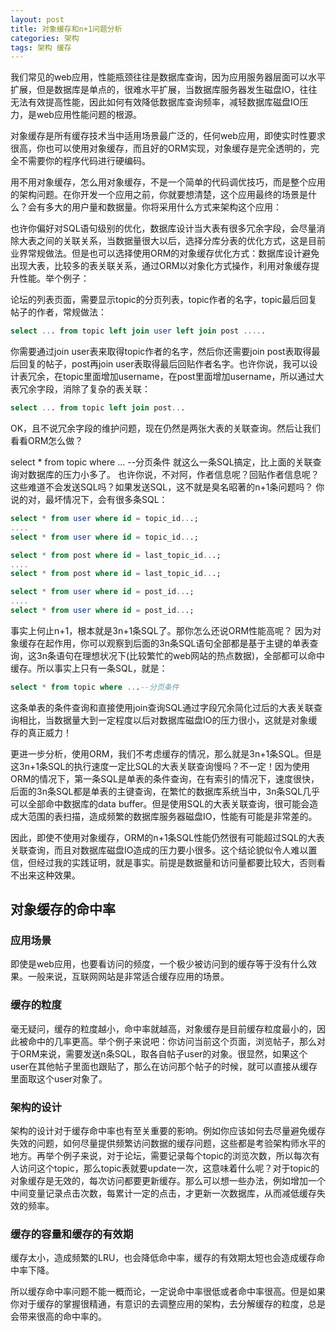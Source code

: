 ```yaml
---
layout: post
title: 对象缓存和n+1问题分析
categories: 架构
tags: 架构 缓存
---
```


我们常见的web应用，性能瓶颈往往是数据库查询，因为应用服务器层面可以水平扩展，但是数据库是单点的，很难水平扩展，当数据库服务器发生磁盘IO，往往无法有效提高性能，因此如何有效降低数据库查询频率，减轻数据库磁盘IO压力，是web应用性能问题的根源。

对象缓存是所有缓存技术当中适用场景最广泛的，任何web应用，即使实时性要求很高，你也可以使用对象缓存，而且好的ORM实现，对象缓存是完全透明的，完全不需要你的程序代码进行硬编码。

<!-- more -->

用不用对象缓存，怎么用对象缓存，不是一个简单的代码调优技巧，而是整个应用的架构问题。在你开发一个应用之前，你就要想清楚，这个应用最终的场景是什么？会有多大的用户量和数据量。你将采用什么方式来架构这个应用：

也许你偏好对SQL语句级别的优化，数据库设计当大表有很多冗余字段，会尽量消除大表之间的关联关系，当数据量很大以后，选择分库分表的优化方式，这是目前业界常规做法。但是也可以选择使用ORM的对象缓存优化方式：数据库设计避免出现大表，比较多的表关联关系，通过ORM以对象化方式操作，利用对象缓存提升性能。举个例子：

论坛的列表页面，需要显示topic的分页列表，topic作者的名字，topic最后回复帖子的作者，常规做法：

```sql
select ... from topic left join user left join post .....
```
你需要通过join user表来取得topic作者的名字，然后你还需要join post表取得最后回复的帖子，post再join user表取得最后回贴作者名字。也许你说，我可以设计表冗余，在topic里面增加username，在post里面增加username，所以通过大表冗余字段，消除了复杂的表关联：

```sql
select ... from topic left join post...
```
OK，且不说冗余字段的维护问题，现在仍然是两张大表的关联查询。然后让我们看看ORM怎么做？

select * from topic where ... --分页条件
就这么一条SQL搞定，比上面的关联查询对数据库的压力小多了。 也许你说，不对阿，作者信息呢？回贴作者信息呢？这些难道不会发送SQL吗？如果发送SQL，这不就是臭名昭著的n+1条问题吗？ 你说的对，最坏情况下，会有很多条SQL：

```sql
select * from user where id = topic_id...;
....
select * from user where id = topic_id...;

select * from post where id = last_topic_id...;
....
select * from post where id = last_topic_id...;

select * from user where id = post_id...;
....
select * from user where id = post_id...;
```
事实上何止n+1，根本就是3n+1条SQL了。那你怎么还说ORM性能高呢？ 因为对象缓存在起作用，你可以观察到后面的3n条SQL语句全部都是基于主键的单表查询，这3n条语句在理想状况下(比较繁忙的web网站的热点数据)，全部都可以命中缓存。所以事实上只有一条SQL，就是：

```sql
select * from topic where ...--分页条件 
```
这条单表的条件查询和直接使用join查询SQL通过字段冗余简化过后的大表关联查询相比，当数据量大到一定程度以后对数据库磁盘IO的压力很小，这就是对象缓存的真正威力！

更进一步分析，使用ORM，我们不考虑缓存的情况，那么就是3n+1条SQL。但是这3n+1条SQL的执行速度一定比SQL的大表关联查询慢吗？不一定！因为使用ORM的情况下，第一条SQL是单表的条件查询，在有索引的情况下，速度很快，后面的3n条SQL都是单表的主键查询，在繁忙的数据库系统当中，3n条SQL几乎可以全部命中数据库的data buffer。但是使用SQL的大表关联查询，很可能会造成大范围的表扫描，造成频繁的数据库服务器磁盘IO，性能有可能是非常差的。

因此，即使不使用对象缓存，ORM的n+1条SQL性能仍然很有可能超过SQL的大表关联查询，而且对数据库磁盘IO造成的压力要小很多。这个结论貌似令人难以置信，但经过我的实践证明，就是事实。前提是数据量和访问量都要比较大，否则看不出来这种效果。

## 对象缓存的命中率

### 应用场景

即使是web应用，也要看访问的频度，一个极少被访问到的缓存等于没有什么效果。一般来说，互联网网站是非常适合缓存应用的场景。

### 缓存的粒度

毫无疑问，缓存的粒度越小，命中率就越高，对象缓存是目前缓存粒度最小的，因此被命中的几率更高。举个例子来说吧：你访问当前这个页面，浏览帖子，那么对于ORM来说，需要发送n条SQL，取各自帖子user的对象。很显然，如果这个user在其他帖子里面也跟贴了，那么在访问那个帖子的时候，就可以直接从缓存里面取这个user对象了。

### 架构的设计

架构的设计对于缓存命中率也有至关重要的影响。例如你应该如何去尽量避免缓存失效的问题，如何尽量提供频繁访问数据的缓存问题，这些都是考验架构师水平的地方。再举个例子来说，对于论坛，需要记录每个topic的浏览次数，所以每次有人访问这个topic，那么topic表就要update一次，这意味着什么呢？对于topic的对象缓存是无效的，每次访问都要更新缓存。那么可以想一些办法，例如增加一个中间变量记录点击次数，每累计一定的点击，才更新一次数据库，从而减低缓存失效的频率。

### 缓存的容量和缓存的有效期

缓存太小，造成频繁的LRU，也会降低命中率，缓存的有效期太短也会造成缓存命中率下降。

所以缓存命中率问题不能一概而论，一定说命中率很低或者命中率很高。但是如果你对于缓存的掌握很精通，有意识的去调整应用的架构，去分解缓存的粒度，总是会带来很高的命中率的。
